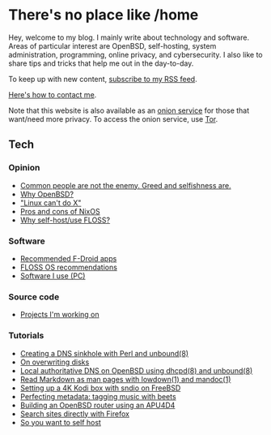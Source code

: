 # There's no place like /home

Hey, welcome to my blog. I mainly write about technology and software.
Areas of particular interest are OpenBSD, self-hosting, system
administration, programming, online privacy, and cybersecurity. I also
like to share tips and tricks that help me out in the day-to-day.

To keep up with new content, [subscribe to my RSS feed](https://amissing.link/rss.xml).

[Here's how to contact me](/contact.html).

Note that this website is also available as an [onion
service](http://jentyxddh2rf47gd3e43kuebyn2xsv6h72gzh46oe4rxyovvm7xe5ead.onion/)
for those that want/need more privacy. To access the onion service, use
[Tor](https://www.torproject.org/).

## Tech

### Opinion

- [Common people are not the enemy. Greed and selfishness are.](/greed.html "2022-05-14")
- [Why OpenBSD?](/why-openbsd.html "2021-03-25")
- ["Linux can't do X"](/linux-cant-do-x.html "2020-11-11")
- [Pros and cons of NixOS](/nixos.html "1970-01-01")
- [Why self-host/use FLOSS?](/why-self-host.html "1970-01-01")

### Software

- [Recommended F-Droid apps](/fdroid.html "2021-04-12")
- [FLOSS OS recommendations](/os.html "1970-01-01")
- [Software I use (PC)](/pc.html "1970-01-01")

### Source code

- [Projects I'm working on](/src.html "1970-01-01")

### Tutorials

- [Creating a DNS sinkhole with Perl and unbound(8)](/dns-sinkhole.html "2022-04-14")
- [On overwriting disks](/overwriting-disks.html "2022-03-02")
- [Local authoritative DNS on OpenBSD using dhcpd(8) and unbound(8)](/local-authoritative-dns.html "2022-01-07")
- [Read Markdown as man pages with lowdown(1) and mandoc(1)](/markdown-as-man-pages.html "2021-10-28")
- [Setting up a 4K Kodi box with sndio on FreeBSD](/freebsd-entertainment-center.html "2021-06-13")
- [Perfecting metadata: tagging music with beets](/beets.html "2020-11-05")
- [Building an OpenBSD router using an APU4D4](/openbsd-router.html "1970-01-01")
- [Search sites directly with Firefox](/direct-search-with-firefox.html "1970-01-01")
- [So you want to self host](/self-host-guide.html "1970-01-01")
